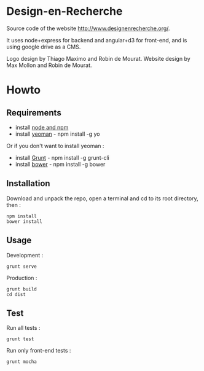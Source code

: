 Design-en-Recherche
===================
Source code of the website http://www.designenrecherche.org/.

It uses node+express for backend and angular+d3 for front-end, and is using google drive as a CMS.

Logo design by Thiago Maximo and Robin de Mourat.
Website design by Max Mollon and Robin de Mourat.


# Howto

## Requirements

* install [node and npm](https://nodejs.org/en/)
* install [yeoman](http://yeoman.io/) - npm install -g yo

Or if you don't want to install yeoman :
* install [Grunt](http://gruntjs.com/) - npm install -g grunt-cli
* install [bower](http://bower.io/) - npm install -g bower

## Installation

Download and unpack the repo, open a terminal and cd to its root directory, then :
```
npm install
bower install
```

## Usage

Development :
```
grunt serve
```

Production :
```
grunt build
cd dist
```


## Test

Run all tests :

```
grunt test
```

Run only front-end tests : 

```
grunt mocha
```
